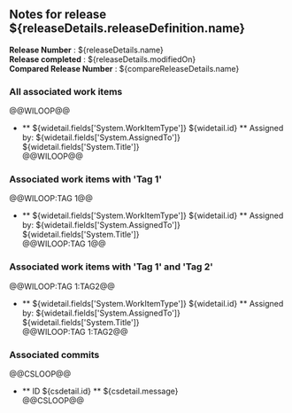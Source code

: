 ## Notes for release  ${releaseDetails.releaseDefinition.name}    
**Release Number**  : ${releaseDetails.name}    
**Release completed** : ${releaseDetails.modifiedOn}     
**Compared Release Number**  : ${compareReleaseDetails.name}    

### All associated work items  
@@WILOOP@@  
* ** ${widetail.fields['System.WorkItemType']} ${widetail.id} ** Assigned by: ${widetail.fields['System.AssignedTo']}  ${widetail.fields['System.Title']}  
@@WILOOP@@  

### Associated work items with 'Tag 1' 
@@WILOOP:TAG 1@@  
* ** ${widetail.fields['System.WorkItemType']} ${widetail.id} ** Assigned by: ${widetail.fields['System.AssignedTo']}  ${widetail.fields['System.Title']}  
@@WILOOP:TAG 1@@  

### Associated work items with 'Tag 1' and 'Tag 2' 
@@WILOOP:TAG 1:TAG2@@  
* ** ${widetail.fields['System.WorkItemType']} ${widetail.id} ** Assigned by: ${widetail.fields['System.AssignedTo']}  ${widetail.fields['System.Title']}  
@@WILOOP:TAG 1:TAG2@@    
  
### Associated commits
@@CSLOOP@@  
* ** ID ${csdetail.id} ** ${csdetail.message}    
@@CSLOOP@@
